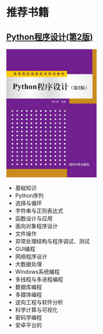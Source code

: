# 推荐书籍

## [Python程序设计(第2版)]( http://www.tup.tsinghua.edu.cn/bookscenter/book_06900801.html )

<img src="./Python.jpg" alt="Python程序设计" style="zoom:33%;" />

* 基础知识
* Python序列
* 选择与循环
* 字符串与正则表达式
* 函数设计与应用
* 面向对象程序设计
* 文件操作
* 异常处理结构与程序调试、测试
* GUI编程
* 网络程序设计
* 大数据处理
* Windows系统编程
* 多线程与多进程编程
* 数据库编程
* 多媒体编程
* 逆向工程与软件分析
* 科学计算与可视化
* 密码学编程
* 安卓平台的
